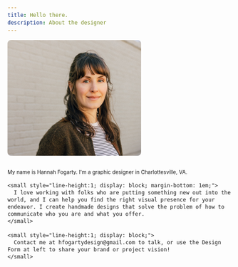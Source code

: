 ```yaml
---
title: Hello there.
description: About the designer
---
```


<div style="display: flex; align-items: flex-start; gap: 2rem; flex-wrap: wrap;">
  <img src="/images/crop_hadshot.JPG" width="300" style="flex-shrink: 0; border-radius: 8px;">

  <div style="max-width: 600px;">
    <small style="line-height:1; display: block; margin-bottom: 1em;">
      My name is Hannah Fogarty. I'm a graphic designer in Charlottesville, VA.
    </small>

    <small style="line-height:1; display: block; margin-bottom: 1em;">
      I love working with folks who are putting something new out into the world, and I can help you find the right visual presence for your endeavor. I create handmade designs that solve the problem of how to communicate who you are and what you offer.
    </small>

    <small style="line-height:1; display: block;">
      Contact me at hfogartydesign@gmail.com to talk, or use the Design Form at left to share your brand or project vision!
    </small>
  </div>
</div>
